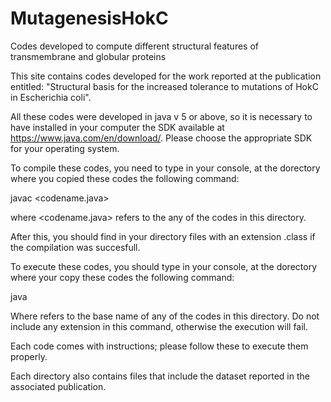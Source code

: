 # MutagenesisHokC
Codes developed to compute different structural features of transmembrane and globular proteins

This site contains codes developed for the work reported at the publication entitled: "Structural basis for the increased tolerance to mutations of HokC in Escherichia coli".

All these codes were developed in java v 5 or above, so it is necessary to have installed in your computer the SDK available at https://www.java.com/en/download/. Please choose the appropriate SDK for your operating system.

To compile these codes, you need to type in your console, at the dorectory where you copied these codes the following command:

javac <codename.java>

where <codename.java> refers to the any of the codes in this directory.

After this, you should find in your directory files with an extension .class if the compilation was succesfull.

To execute these codes, you should type in your console, at the dorectory where your copy these codes the following command:

java <codename>
  
Where <codename> refers to the base name of any of the codes in this directory. Do not include any extension in this command, otherwise the execution will fail.
  
Each code comes with instructions; please follow these to execute them properly.

Each directory also contains files that include the dataset reported in the associated publication.
